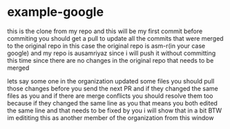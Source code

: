 # example-google


this is the clone from my repo and this will be my first commit before 
commiting you should get a pull to update all the commits that were merged to 
the original repo in this case the original repo is asm-r(in your case google)
and my repo is ausamriyaz since i will push it without committing this time since there 
are no changes in the original repo that needs to be merged


lets say some one in the organization updated some files you should pull those changes before 
you send the next PR and if they changed the same files as you and if there are merge conflicts you should 
resolve them too because if they changed the same line as you that means you both edited the same line 
and that needs to be fixed by you i will show that in a bit BTW im edititing this as another member of the organization 
from this window 
